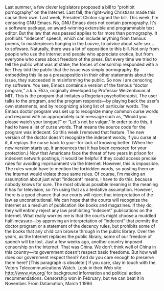 Last summer, a few clever legislators proposed a bill to “prohibit pornography” on the Internet. Last fall, the right-wing Christians made this cause their own. Last week, President Clinton signed the bill. This week, I'm censoring GNU Emacs. No, GNU Emacs does not contain pornography. It's a software package, an award-winning extensible and programmable text editor. But the law that was passed applies to far more than pornography. It prohibits “indecent” speech, which can include anything from famous poems, to masterpieces hanging in the Louvre, to advice about safe sex … to software. Naturally, there was a lot of opposition to this bill. Not only from people who use the Internet and people who appreciate erotica, but from everyone who cares about freedom of the press. But every time we tried to tell the public what was at stake, the forces of censorship responded with a lie: They told the public that the issue was simply pornography. By embedding this lie as a presupposition in their other statements about the issue, they succeeded in misinforming the public. So now I am censoring my software. You see, Emacs contains a version of the famous “doctor program,” a.k.a. Eliza, originally developed by Professor Weizenbaum at MIT. This is the program that imitates a Rogerian psychotherapist. The user talks to the program, and the program responds—by playing back the user's own statements, and by recognizing a long list of particular words. The Emacs doctor program was set up to recognize many common curse words and respond with an appropriately cute message such as, “Would you please watch your tongue?” or “Let's not be vulgar.” In order to do this, it had to have a list of curse words. That means the source code for the program was indecent. So this week I removed that feature. The new version of the doctor doesn't recognize the indecent words; if you curse at it, it replays the curse back to you—for lack of knowing better. (When the new version starts up, it announces that it has been censored for your protection.) Now that Americans face the threat of two years in prison for indecent network postings, it would be helpful if they could access precise rules for avoiding imprisonment via the Internet. However, this is impossible. The rules would have to mention the forbidden words, so posting them on the Internet would violate those same rules. Of course, I'm making an assumption about just what “indecent” means. I have to do this, because nobody knows for sure. The most obvious possible meaning is the meaning it has for television, so I'm using that as a tentative assumption. However, there is a good chance that our courts will reject that interpretation of the law as unconstitutional. We can hope that the courts will recognize the Internet as a medium of publication like books and magazines. If they do, they will entirely reject any law prohibiting “indecent” publications on the Internet. What really worries me is that the courts might choose a muddled half-measure—by approving an interpretation of “indecent” that permits the doctor program or a statement of the decency rules, but prohibits some of the books that any child can browse through in the public library. Over the years, as the Internet replaces the public library, some of our freedom of speech will be lost. Just a few weeks ago, another country imposed censorship on the Internet. That was China. We don't think well of China in this country—its government doesn't respect basic freedoms. But how well does our government respect them? And do you care enough to preserve them here? [This paragraph is obsolete:] If you care, stay in touch with the Voters Telecommunications Watch. Look in their Web site http://www.vtw.org/ for background information and political action recommendations. Censorship won in February, but we can beat it in November. From Datamation, March 1 1996